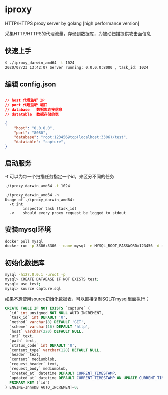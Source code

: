 # iproxy
HTTP/HTTPS proxy server by golang [high performance version]    
    
采集HTTP/HTTPS的代理流量，存储到数据库，为被动扫描提供攻击面信息

## 快速上手

```bash
$ ./iproxy_darwin_amd64 -t 1024
2020/07/23 13:42:07 Server running: 0.0.0.0:8080 , task_id: 1024
```

## 编辑 config.json
```json

// host 代理监听 IP
// port 代理监听 端口
// database   数据库连接信息
// datatable  数据存储的表

{
    "host": "0.0.0.0", 
    "port": "8080",    
    "database": "root:123456@tcp(localhost:3306)/test", 
    "datatable": "capture",
}
```

## 启动服务

-t 可以为每一个扫描任务指定一个id，来区分不同的任务

```bash
./iproxy_darwin_amd64 -t 1024
```

```
./iproxy_darwin_amd64 -h
Usage of ./iproxy_darwin_amd64:
  -t int
    	inspector task (task_id)
  -v	should every proxy request be logged to stdout
```

## 安装mysql环境

```bash
docker pull mysql
docker run -p 3306:3306 --name mysql -e MYSQL_ROOT_PASSWORD=123456 -d mysql
```

## 初始化数据库

```bash
mysql -h127.0.0.1 -uroot -p
mysql> CREATE DATABASE IF NOT EXISTS test;
mysql> use test;
mysql> source capture.sql
```

如果不想使用source初始化数据表，可以直接复制SQL在mysql里面执行；

```sql
CREATE TABLE IF NOT EXISTS `capture` (
  `id` int unsigned NOT NULL AUTO_INCREMENT,
  `task_id` int DEFAULT '0',
  `method` varchar(8) DEFAULT 'GET',
  `scheme` varchar(16) DEFAULT 'http',
  `host` varchar(220) DEFAULT NULL,
  `uri` text,
  `path` text,
  `status_code` int DEFAULT '0',
  `content_type` varchar(128) DEFAULT NULL,
  `header` text,
  `content` mediumblob,
  `request_header` text,
  `request_body` mediumblob,
  `created_at` datetime DEFAULT CURRENT_TIMESTAMP,
  `updated_at` datetime DEFAULT CURRENT_TIMESTAMP ON UPDATE CURRENT_TIMESTAMP,
  PRIMARY KEY (`id`)
) ENGINE=InnoDB AUTO_INCREMENT=0;
```




